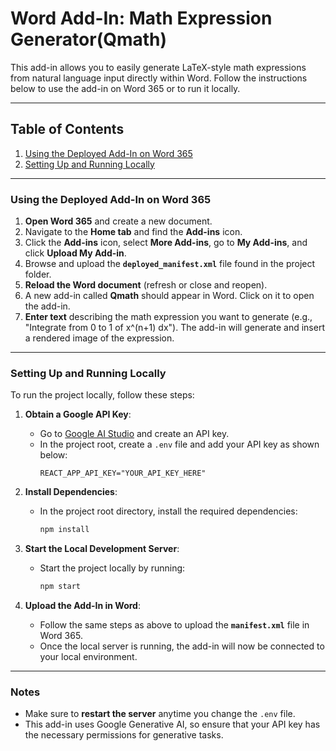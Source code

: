 # Word Add-In: Math Expression Generator(Qmath)

This add-in allows you to easily generate LaTeX-style math expressions from natural language input directly within Word. Follow the instructions below to use the add-in on Word 365 or to run it locally.

---

## Table of Contents

1. [Using the Deployed Add-In on Word 365](#using-the-deployed-add-in-on-word-365)
2. [Setting Up and Running Locally](#setting-up-and-running-locally)

---

### Using the Deployed Add-In on Word 365

1. **Open Word 365** and create a new document.
2. Navigate to the **Home tab** and find the **Add-ins** icon.
3. Click the **Add-ins** icon, select **More Add-ins**, go to **My Add-ins**, and click **Upload My Add-in**.
4. Browse and upload the **`deployed_manifest.xml`** file found in the project folder.
5. **Reload the Word document** (refresh or close and reopen).
6. A new add-in called **Qmath** should appear in Word. Click on it to open the add-in.
7. **Enter text** describing the math expression you want to generate (e.g., "Integrate from 0 to 1 of x^(n+1) dx"). The add-in will generate and insert a rendered image of the expression.

---

### Setting Up and Running Locally

To run the project locally, follow these steps:

1. **Obtain a Google API Key**:

   - Go to [Google AI Studio](https://ai.google.com/studio) and create an API key.
   - In the project root, create a `.env` file and add your API key as shown below:
     ```plaintext
     REACT_APP_API_KEY="YOUR_API_KEY_HERE"
     ```

2. **Install Dependencies**:

   - In the project root directory, install the required dependencies:
     ```bash
     npm install
     ```

3. **Start the Local Development Server**:

   - Start the project locally by running:
     ```bash
     npm start
     ```

4. **Upload the Add-In in Word**:
   - Follow the same steps as above to upload the **`manifest.xml`** file in Word 365.
   - Once the local server is running, the add-in will now be connected to your local environment.

---

### Notes

- Make sure to **restart the server** anytime you change the `.env` file.
- This add-in uses Google Generative AI, so ensure that your API key has the necessary permissions for generative tasks.
